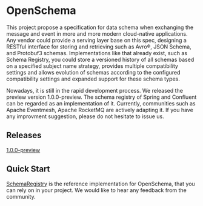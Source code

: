# OpenSchema
This project propose a specification for data schema when exchanging the message and event in more and more modern cloud-native applications. Any vendor could provide a serving layer base on this spec, designing a RESTful interface for storing and retrieving such as Avro®, JSON Schema, and Protobuf3 schemas. Implementations like that already exist, such as Schema Registry, you could store a versioned history of all schemas based on a specified subject name strategy, provides multiple compatibility settings and allows evolution of schemas according to the configured compatibility settings and expanded support for these schema types. 

Nowadays, it is still in the rapid development process. We released the preview version 1.0.0-preview. The schema registry of Spring and Confluent can be regarded as an implementation of it. Currently, communities such as Apache Eventmesh, Apache RocketMQ are actively adapting it. If you have any improvment suggestion, please do not hesitate to issue us.

## Releases
[1.0.0-preview](https://github.com/openmessaging/openschema/blob/master/spec_en.md)

## Quick Start

[SchemaRegistry](https://github.com/openmessaging/schemaregistry) is the reference implementation for OpenSchema, that you can rely on in your project. We would like to hear any feedback from the community.
